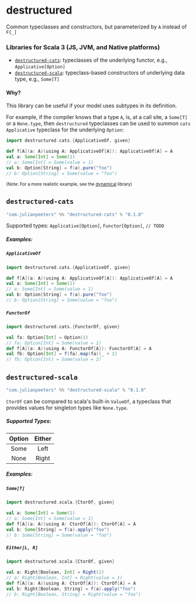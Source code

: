 # destructured

Common typeclasses and constructors, but parameterized by `A` instead of `F[_]`

### Libraries for Scala 3 (JS, JVM, and Native platforms)
 - [`destructured-cats`](#destructured-cats): typeclasses of the underlying functor, e.g., `Applicative[Option]`
 - [`destructured-scala`](#destructured-scala): typeclass-based constructors of underlying data type, e.g., `Some[T]`

#### Why?

This library can be useful if your model uses subtypes in its definition.

For example, if the compiler knows that a type `A`, is, at a call site, a
`Some[T]` or a `None.type`, then `destructured` typeclasses can be used to
summon `cats` `Applicative` typeclass for the underlying `Option`:

```scala
import destructured.cats.{ApplicativeOf, given}

def f[A](a: A)(using A: ApplicativeOf[A]): ApplicativeOf[A] = A
val a: Some[Int] = Some(1)
// a: Some[Int] = Some(value = 1)
val b: Option[String] = f(a).pure("foo")
// b: Option[String] = Some(value = "foo")
```

<small>(Note: For a more realistic example, see the [dynamical](https://github.com/julianpeeters/dynamical) library)</small>


## `destructured-cats`

```scala
"com.julianpeeters" %% "destructured-cats" % "0.1.0"
```

Supported types: `Applicative[Option]`, `Functor[Option]`, `// TODO`

##### Examples:

##### `ApplicativeOf`


```scala
import destructured.cats.{ApplicativeOf, given}

def f[A](a: A)(using A: ApplicativeOf[A]): ApplicativeOf[A] = A
val a: Some[Int] = Some(1)
// a: Some[Int] = Some(value = 1)
val b: Option[String] = f(a).pure("foo")
// b: Option[String] = Some(value = "foo")
```


##### `FunctorOf`

```scala
import destructured.cats.{FunctorOf, given}

val fa: Option[Int] = Option(1)
// fa: Option[Int] = Some(value = 1)
def f[A](a: A)(using A: FunctorOf[A]): FunctorOf[A] = A
val fb: Option[Int] = f(fa).map(fa)(_ + 1)
// fb: Option[Int] = Some(value = 2)
```


## `destructured-scala`

```scala
"com.julianpeeters" %% "destructured-scala" % "0.1.0"
```

`CtorOf` can be compared to scala's built-in `ValueOf`, a
typeclass that provides values for singleton types like `None.type`.

##### Supported Types:

| Option | Either   | 
| :---:  |  :---:   | 
| Some   | Left     | 
| None   | Right    | 

##### Examples:

##### `Some[T]`

```scala
import destructured.scala.{CtorOf, given}

val a: Some[Int] = Some(1)
// a: Some[Int] = Some(value = 1)
def f[A](a: A)(using A: CtorOf[A]): CtorOf[A] = A
val b: Some[String] = f(a).apply("foo")
// b: Some[String] = Some(value = "foo")
```

##### `Either[L, R]`

```scala
import destructured.scala.{CtorOf, given}

val a: Right[Boolean, Int] = Right(1)
// a: Right[Boolean, Int] = Right(value = 1)
def f[A](a: A)(using A: CtorOf[A]): CtorOf[A] = A
val b: Right[Boolean, String] = f(a).apply("foo")
// b: Right[Boolean, String] = Right(value = "foo")
```